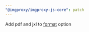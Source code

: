 ```yaml
---
"@imgproxy/imgproxy-js-core": patch
---
```


Add pdf and jxl to [format](https://docs.imgproxy.net/usage/processing#format) option
